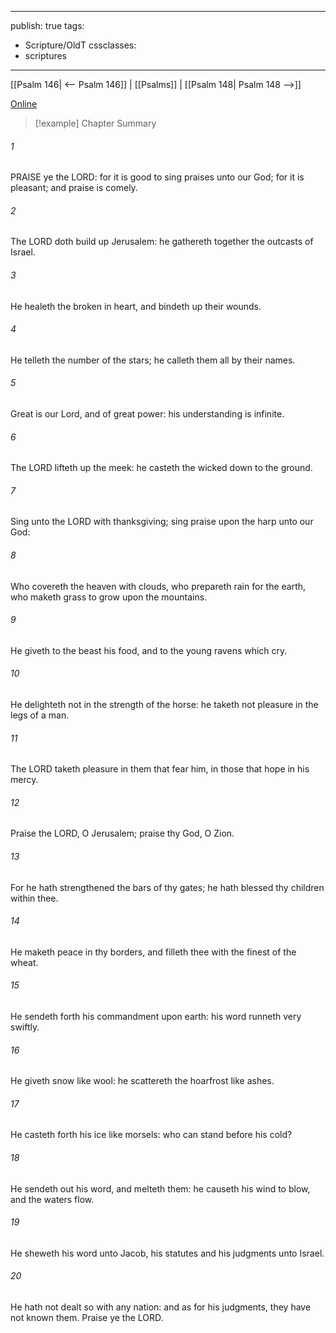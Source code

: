 

---
publish: true
tags:
  - Scripture/OldT
cssclasses:
  - scriptures
---
[[Psalm 146| <-- Psalm 146]] | [[Psalms]] | [[Psalm 148| Psalm 148 -->]]

[Online](https://churchofjesuschrist.org/study/scriptures/ot/ps/147?lang=eng)

>[!example] Chapter Summary
>
###### 1
PRAISE ye the LORD: for it is good to sing praises unto our God; for it is pleasant; and praise is comely.
###### 2
The LORD doth build up Jerusalem: he gathereth together the outcasts of Israel.
###### 3
He healeth the broken in heart, and bindeth up their wounds.
###### 4
He telleth the number of the stars; he calleth them all by their names.
###### 5
Great is our Lord, and of great power: his understanding is infinite.
###### 6
The LORD lifteth up the meek: he casteth the wicked down to the ground.
###### 7
Sing unto the LORD with thanksgiving; sing praise upon the harp unto our God:
###### 8
Who covereth the heaven with clouds, who prepareth rain for the earth, who maketh grass to grow upon the mountains.
###### 9
He giveth to the beast his food, and to the young ravens which cry.
###### 10
He delighteth not in the strength of the horse: he taketh not pleasure in the legs of a man.
###### 11
The LORD taketh pleasure in them that fear him, in those that hope in his mercy.
###### 12
Praise the LORD, O Jerusalem; praise thy God, O Zion.
###### 13
For he hath strengthened the bars of thy gates; he hath blessed thy children within thee.
###### 14
He maketh peace in thy borders, and filleth thee with the finest of the wheat.
###### 15
He sendeth forth his commandment upon earth: his word runneth very swiftly.
###### 16
He giveth snow like wool: he scattereth the hoarfrost like ashes.
###### 17
He casteth forth his ice like morsels: who can stand before his cold?
###### 18
He sendeth out his word, and melteth them: he causeth his wind to blow, and the waters flow.
###### 19
He sheweth his word unto Jacob, his statutes and his judgments unto Israel.
###### 20
He hath not dealt so with any nation: and as for his judgments, they have not known them.  Praise ye the LORD.




